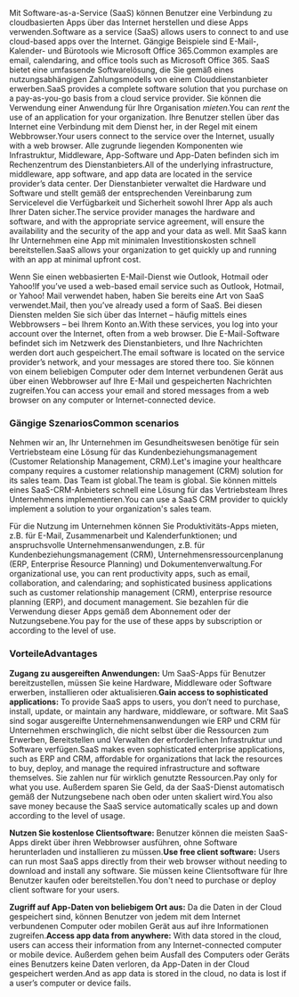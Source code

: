 <span data-ttu-id="60b0a-101">Mit Software-as-a-Service (SaaS) können Benutzer eine Verbindung zu cloudbasierten Apps über das Internet herstellen und diese Apps verwenden.</span><span class="sxs-lookup"><span data-stu-id="60b0a-101">Software as a service (SaaS) allows users to connect to and use cloud-based apps over the Internet.</span></span> <span data-ttu-id="60b0a-102">Gängige Beispiele sind E-Mail-, Kalender- und Bürotools wie Microsoft Office 365.</span><span class="sxs-lookup"><span data-stu-id="60b0a-102">Common examples are email, calendaring, and office tools such as Microsoft Office 365.</span></span> <span data-ttu-id="60b0a-103">SaaS bietet eine umfassende Softwarelösung, die Sie gemäß eines nutzungsabhängigen Zahlungsmodells von einem Clouddienstanbieter erwerben.</span><span class="sxs-lookup"><span data-stu-id="60b0a-103">SaaS provides a complete software solution that you purchase on a pay-as-you-go basis from a cloud service provider.</span></span> <span data-ttu-id="60b0a-104">Sie können die Verwendung einer Anwendung für Ihre Organisation *mieten*.</span><span class="sxs-lookup"><span data-stu-id="60b0a-104">You can *rent* the use of an application for your organization.</span></span> <span data-ttu-id="60b0a-105">Ihre Benutzer stellen über das Internet eine Verbindung mit dem Dienst her, in der Regel mit einem Webbrowser.</span><span class="sxs-lookup"><span data-stu-id="60b0a-105">Your users connect to the service over the Internet, usually with a web browser.</span></span> <span data-ttu-id="60b0a-106">Alle zugrunde liegenden Komponenten wie Infrastruktur, Middleware, App-Software und App-Daten befinden sich im Rechenzentrum des Dienstanbieters.</span><span class="sxs-lookup"><span data-stu-id="60b0a-106">All of the underlying infrastructure, middleware, app software, and app data are located in the service provider’s data center.</span></span> <span data-ttu-id="60b0a-107">Der Dienstanbieter verwaltet die Hardware und Software und stellt gemäß der entsprechenden Vereinbarung zum Servicelevel die Verfügbarkeit und Sicherheit sowohl Ihrer App als auch Ihrer Daten sicher.</span><span class="sxs-lookup"><span data-stu-id="60b0a-107">The service provider manages the hardware and software, and with the appropriate service agreement, will ensure the availability and the security of the app and your data as well.</span></span> <span data-ttu-id="60b0a-108">Mit SaaS kann Ihr Unternehmen eine App mit minimalen Investitionskosten schnell bereitstellen.</span><span class="sxs-lookup"><span data-stu-id="60b0a-108">SaaS allows your organization to get quickly up and running with an app at minimal upfront cost.</span></span>

<span data-ttu-id="60b0a-109">Wenn Sie einen webbasierten E-Mail-Dienst wie Outlook, Hotmail oder Yahoo!</span><span class="sxs-lookup"><span data-stu-id="60b0a-109">If you’ve used a web-based email service such as Outlook, Hotmail, or Yahoo!</span></span> <span data-ttu-id="60b0a-110">Mail verwendet haben, haben Sie bereits eine Art von SaaS verwendet.</span><span class="sxs-lookup"><span data-stu-id="60b0a-110">Mail, then you’ve already used a form of SaaS.</span></span> <span data-ttu-id="60b0a-111">Bei diesen Diensten melden Sie sich über das Internet – häufig mittels eines Webbrowsers – bei Ihrem Konto an.</span><span class="sxs-lookup"><span data-stu-id="60b0a-111">With these services, you log into your account over the Internet, often from a web browser.</span></span> <span data-ttu-id="60b0a-112">Die E-Mail-Software befindet sich im Netzwerk des Dienstanbieters, und Ihre Nachrichten werden dort auch gespeichert.</span><span class="sxs-lookup"><span data-stu-id="60b0a-112">The email software is located on the service provider’s network, and your messages are stored there too.</span></span> <span data-ttu-id="60b0a-113">Sie können von einem beliebigen Computer oder dem Internet verbundenen Gerät aus über einen Webbrowser auf Ihre E-Mail und gespeicherten Nachrichten zugreifen.</span><span class="sxs-lookup"><span data-stu-id="60b0a-113">You can access your email and stored messages from a web browser on any computer or Internet-connected device.</span></span>

### <a name="common-scenarios"></a><span data-ttu-id="60b0a-114">Gängige Szenarios</span><span class="sxs-lookup"><span data-stu-id="60b0a-114">Common scenarios</span></span>

<span data-ttu-id="60b0a-115">Nehmen wir an, Ihr Unternehmen im Gesundheitswesen benötige für sein Vertriebsteam eine Lösung für das Kundenbeziehungsmanagement (Customer Relationship Management, CRM).</span><span class="sxs-lookup"><span data-stu-id="60b0a-115">Let's imagine your healthcare company requires a customer relationship management (CRM) solution for its sales team.</span></span> <span data-ttu-id="60b0a-116">Das Team ist global.</span><span class="sxs-lookup"><span data-stu-id="60b0a-116">The team is global.</span></span> <span data-ttu-id="60b0a-117">Sie können mittels eines SaaS-CRM-Anbieters schnell eine Lösung für das Vertriebsteam Ihres Unternehmens implementieren.</span><span class="sxs-lookup"><span data-stu-id="60b0a-117">You can use a SaaS CRM provider to quickly implement a solution to your organization's sales team.</span></span>

<span data-ttu-id="60b0a-118">Für die Nutzung im Unternehmen können Sie Produktivitäts-Apps mieten, z.B. für E-Mail, Zusammenarbeit und Kalenderfunktionen; und anspruchsvolle Unternehmensanwendungen, z.B. für Kundenbeziehungsmanagement (CRM), Unternehmensressourcenplanung (ERP, Enterprise Resource Planning) und Dokumentenverwaltung.</span><span class="sxs-lookup"><span data-stu-id="60b0a-118">For organizational use, you can rent productivity apps, such as email, collaboration, and calendaring; and sophisticated business applications such as customer relationship management (CRM), enterprise resource planning (ERP), and document management.</span></span> <span data-ttu-id="60b0a-119">Sie bezahlen für die Verwendung dieser Apps gemäß dem Abonnement oder der Nutzungsebene.</span><span class="sxs-lookup"><span data-stu-id="60b0a-119">You pay for the use of these apps by subscription or according to the level of use.</span></span>

### <a name="advantages"></a><span data-ttu-id="60b0a-120">Vorteile</span><span class="sxs-lookup"><span data-stu-id="60b0a-120">Advantages</span></span>

<span data-ttu-id="60b0a-121">**Zugang zu ausgereiften Anwendungen:** Um SaaS-Apps für Benutzer bereitzustellen, müssen Sie keine Hardware, Middleware oder Software erwerben, installieren oder aktualisieren.</span><span class="sxs-lookup"><span data-stu-id="60b0a-121">**Gain access to sophisticated applications:** To provide SaaS apps to users, you don’t need to purchase, install, update, or maintain any hardware, middleware, or software.</span></span> <span data-ttu-id="60b0a-122">Mit SaaS sind sogar ausgereifte Unternehmensanwendungen wie ERP und CRM für Unternehmen erschwinglich, die nicht selbst über die Ressourcen zum Erwerben, Bereitstellen und Verwalten der erforderlichen Infrastruktur und Software verfügen.</span><span class="sxs-lookup"><span data-stu-id="60b0a-122">SaaS makes even sophisticated enterprise applications, such as ERP and CRM, affordable for organizations that lack the resources to buy, deploy, and manage the required infrastructure and software themselves.</span></span>
<span data-ttu-id="60b0a-123">Sie zahlen nur für wirklich genutzte Ressourcen.</span><span class="sxs-lookup"><span data-stu-id="60b0a-123">Pay only for what you use.</span></span> <span data-ttu-id="60b0a-124">Außerdem sparen Sie Geld, da der SaaS-Dienst automatisch gemäß der Nutzungsebene nach oben oder unten skaliert wird.</span><span class="sxs-lookup"><span data-stu-id="60b0a-124">You also save money because the SaaS service automatically scales up and down according to the level of usage.</span></span>

<span data-ttu-id="60b0a-125">**Nutzen Sie kostenlose Clientsoftware:** Benutzer können die meisten SaaS-Apps direkt über ihren Webbrowser ausführen, ohne Software herunterladen und installieren zu müssen.</span><span class="sxs-lookup"><span data-stu-id="60b0a-125">**Use free client software:** Users can run most SaaS apps directly from their web browser without needing to download and install any software.</span></span> <span data-ttu-id="60b0a-126">Sie müssen keine Clientsoftware für Ihre Benutzer kaufen oder bereitstellen.</span><span class="sxs-lookup"><span data-stu-id="60b0a-126">You don't need to purchase or deploy client software for your users.</span></span>

<span data-ttu-id="60b0a-127">**Zugriff auf App-Daten von beliebigem Ort aus:** Da die Daten in der Cloud gespeichert sind, können Benutzer von jedem mit dem Internet verbundenen Computer oder mobilen Gerät aus auf ihre Informationen zugreifen.</span><span class="sxs-lookup"><span data-stu-id="60b0a-127">**Access app data from anywhere:** With data stored in the cloud, users can access their information from any Internet-connected computer or mobile device.</span></span> <span data-ttu-id="60b0a-128">Außerdem gehen beim Ausfall des Computers oder Geräts eines Benutzers keine Daten verloren, da App-Daten in der Cloud gespeichert werden.</span><span class="sxs-lookup"><span data-stu-id="60b0a-128">And as app data is stored in the cloud, no data is lost if a user’s computer or device fails.</span></span>
